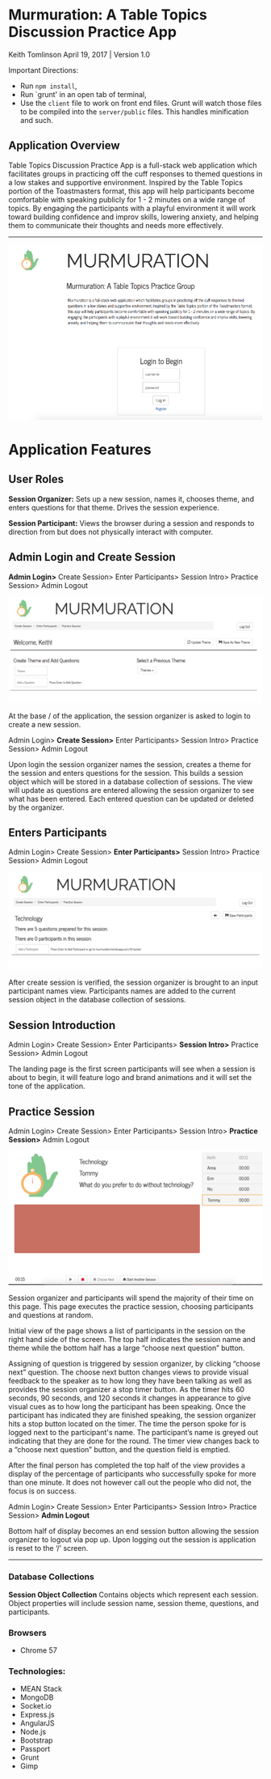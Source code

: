 # Murmuration: A Table Topics Discussion Practice App

Keith Tomlinson
April 19, 2017 | Version 1.0

Important Directions:
* Run `npm install`,
* Run `grunt' in an open tab of terminal,
* Use the `client` file to work on front end files. Grunt will watch those files to be compiled into the `server/public` files. This handles minification and such.

## Application Overview

Table Topics Discussion Practice App is a full-stack web application which facilitates groups in practicing off the cuff responses to themed questions in a low stakes and supportive environment. Inspired by the Table Topics portion of the Toastmasters format, this app will help participants become comfortable with speaking publicly for 1 - 2 minutes on a wide range of topics. By engaging the participants with a playful environment it will work toward building confidence and improv skills, lowering anxiety, and helping them to communicate their thoughts and needs more effectively.

---

  ![alt text](images-for-readme/murmurationLogin.png)
# Application Features
## User Roles

**Session Organizer:**
Sets up a new session, names it, chooses theme, and enters questions for that theme. Drives the session experience.

**Session Participant:**
Views the browser during a session and responds to direction from but does not physically interact with computer.

## Admin Login and Create Session
**Admin Login>** Create Session> Enter Participants> Session Intro> Practice Session> Admin Logout

![alt text](images-for-readme/chooseTheme.png)

At the base / of the application, the session organizer is asked to login to create a new
session.

  Admin Login> **Create Session>** Enter Participants> Session Intro> Practice Session> Admin Logout

Upon login the session organizer names the session, creates a theme for the session and enters questions for the session. This builds a session object which will be stored in a database collection of sessions. The view will update as questions are entered allowing the session organizer to see what has been entered. Each entered question can be updated or deleted by the organizer.

## Enters Participants
  Admin Login> Create Session> **Enter Participants>** Session Intro> Practice Session> Admin Logout
  
  ![alt text](images-for-readme/addParticipants.png)

After create session is verified, the session organizer is brought to an input participant names view. Participants names are added to the current session object in the database collection of sessions.


## Session Introduction

  Admin Login> Create Session> Enter Participants> **Session Intro>** Practice Session> Admin Logout

The landing page is the first screen participants will see when a session is about to begin, it will feature logo and brand animations and it will set the tone of the application.

## Practice Session

  Admin Login> Create Session> Enter Participants> Session Intro> **Practice Session>** Admin Logout
  
  ![alt text](images-for-readme/session.png)

Session organizer and participants will spend the majority of their time on this page. This page executes the practice session, choosing participants and questions at random.

Initial view of the page shows a list of participants in the session on the right hand side of the screen. The top half indicates the session name and theme while the bottom half has a large “choose next question” button.

Assigning of question is triggered by session organizer, by clicking “choose next” question.  The choose next button changes views to provide visual feedback to the speaker as to how long they have been talking as well as provides the session organizer a stop timer button. As the timer hits 60 seconds, 90 seconds, and 120 seconds it changes in appearance to give visual cues as to how long the participant has been speaking. Once the participant has indicated they are finished speaking, the session organizer hits a stop button located on the timer. The time the person spoke for is logged next to the participant's name.  The participant’s name is greyed out indicating that they are done for the round. The timer view changes back to a “choose next question” button, and the question field is emptied.

After the final person has completed the top half of the view provides a display of the percentage of participants who successfully spoke for more than one minute. It does not however call out the people who did not, the focus is on success.

  Admin Login> Create Session> Enter Participants> Session Intro> Practice Session> **Admin Logout**

Bottom half of display becomes an end session button allowing the session organizer to logout via pop up. Upon logging out the session is application is reset to the ‘/’ screen.

---

### Database Collections
**Session Object Collection**
Contains objects which represent each session. Object properties will include session name, session theme, questions, and participants.

### Browsers
  * Chrome 57

### Technologies:

  * MEAN Stack
  * MongoDB
  * Socket.io
  * Express.js
  * AngularJS
  * Node.js
  * Bootstrap
  * Passport
  * Grunt
  * Gimp
